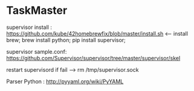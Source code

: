 # TaskMaster

supervisor install : 
https://github.com/kube/42homebrewfix/blob/master/install.sh <-- install brew;
brew install python;
pip install supervisor;

supervisor sample.conf:
https://github.com/Supervisor/supervisor/tree/master/supervisor/skel

restart supervisord if fail -->  rm /tmp/supervisor.sock

Parser Python : http://pyyaml.org/wiki/PyYAML
